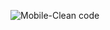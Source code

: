![Mobile-Clean code](https://github.com/giovannamoeller/adopet-ios/assets/47362960/37007155-041b-446b-9328-4ca14df4b138)
